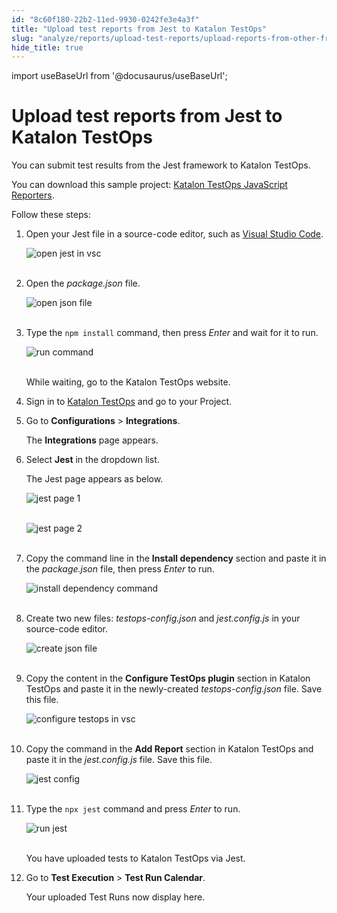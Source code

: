 ```yaml
---
id: "8c60f180-22b2-11ed-9930-0242fe3e4a3f"
title: "Upload test reports from Jest to Katalon TestOps"
slug: "analyze/reports/upload-test-reports/upload-reports-from-other-framework/upload-test-reports-from-jest-to-katalon-testops"
hide_title: true
---
```

import useBaseUrl from '@docusaurus/useBaseUrl';


# <a id="id" class="anchor_top_offset"/><a id="ariaid-title1" class="anchor_top_offset"/>Upload test reports from Jest to <span xmlns="http://www.w3.org/1999/xhtml" className="ph">Katalon TestOps</span> 

<p xmlns="http://www.w3.org/1999/xhtml" className="p">You can submit test results from the Jest framework to Katalon   TestOps.</p> 
<p xmlns="http://www.w3.org/1999/xhtml" className="p">You can download this sample project: <a className="xref j-external-link" href="https://github.com/katalon-studio/testops-report-js.git" target="_blank">Katalon     TestOps JavaScript Reporters</a>.</p> 
<p xmlns="http://www.w3.org/1999/xhtml" className="p">Follow these steps:</p> 
<ol xmlns="http://www.w3.org/1999/xhtml" className="ol"><li className="li">     <p className="p">Open your Jest file in a source-code editor, such as <a className="xref j-external-link" href="https://code.visualstudio.com" target="_blank">Visual Studio Code</a>.</p>     <p className="p">       <img className="image" src={useBaseUrl("https://github.com/katalon-studio/docs-images/raw/master/katalon-analytics/docs/kt-upload-test-jest/kt_vs_code_open_jest.png")} alt="open jest in vsc" /><br /><br />     </p>   </li><li className="li">     <p className="p">Open the <em className="ph i">package.json</em> file.</p>     <p className="p">       <img className="image" src={useBaseUrl("https://github.com/katalon-studio/docs-images/raw/master/katalon-analytics/docs/kt-upload-test-jest/kt_vs_code_open_package_json.png")} alt="open json file" /><br /><br />     </p>   </li><li className="li">     <p className="p">Type the <code className="ph codeph">npm install</code> command, then press       <em className="ph i">Enter</em> and wait for it to run.</p>     <p className="p">       <img className="image" src={useBaseUrl("https://github.com/katalon-studio/docs-images/raw/master/katalon-analytics/docs/kt-upload-test-jest/kt_vs_code_json_install.png")} alt="run command" /><br /><br />     </p>     <p className="p">While waiting, go to the Katalon TestOps website.</p>   </li><li className="li">     <p className="p">Sign in to <a className="xref j-external-link" href="https://testops.katalon.io/login" target="_blank">Katalon         TestOps</a> and go to your Project.</p>   </li><li className="li">     <p className="p">Go to <strong className="ph b">Configurations</strong> &gt;       <strong className="ph b">Integrations</strong>.</p>     <p className="p">The <strong className="ph b">Integrations</strong> page appears.</p>   </li><li className="li">     <p className="p">Select <strong className="ph b">Jest</strong> in the dropdown list.</p>     <p className="p">The Jest page appears as below.</p>     <p className="p">       <img className="image" src={useBaseUrl("https://github.com/katalon-studio/docs-images/raw/master/katalon-analytics/docs/kt-upload-test-jest/jest-page-1.png")} alt="jest page 1" /><br /><br />     </p>     <p className="p">       <img className="image" src={useBaseUrl("https://github.com/katalon-studio/docs-images/raw/master/katalon-analytics/docs/kt-upload-test-jest/jest-page-2.png")} alt="jest page 2" /><br /><br />     </p>   </li><li className="li">     <p className="p">Copy the command line in the <strong className="ph b">Install dependency</strong>       section and paste it in the <em className="ph i">package.json</em> file, then press       <em className="ph i">Enter</em> to run.</p>     <p className="p">       <img className="image" src={useBaseUrl("https://github.com/katalon-studio/docs-images/raw/master/katalon-analytics/docs/kt-upload-test-jest/kt_vs_code_paste_bash.png")} alt="install dependency command" /><br /><br />     </p>   </li><li className="li">     <p className="p">Create two new files: <em className="ph i">testops-config.json</em> and       <em className="ph i">jest.config.js</em> in your source-code editor.</p>     <p className="p">       <img className="image" src={useBaseUrl("https://github.com/katalon-studio/docs-images/raw/master/katalon-analytics/docs/kt-upload-test-jest/kt_create_file_json_js.png")} alt="create json file" /><br /><br />     </p>   </li><li className="li">     <p className="p">Copy the content in the <strong className="ph b">Configure TestOps         plugin</strong> section in Katalon TestOps and paste it in the       newly-created <em className="ph i">testops-config.json</em> file. Save this       file.</p>     <p className="p">       <img className="image" src={useBaseUrl("https://github.com/katalon-studio/docs-images/raw/master/katalon-analytics/docs/kt-upload-test-jest/kt_paste_testops_json.png")} alt="configure testops in vsc" /><br /><br />     </p>   </li><li className="li">     <p className="p">Copy the command in the <strong className="ph b">Add Report</strong> section in       Katalon TestOps and paste it in the <em className="ph i">jest.config.js</em> file.       Save this file.</p>     <p className="p">       <img className="image" src={useBaseUrl("https://github.com/katalon-studio/docs-images/raw/master/katalon-analytics/docs/kt-upload-test-jest/kt_paste_js_vs_code.png")} alt="jest config" /><br /><br />     </p>   </li><li className="li">     <p className="p">Type the <code className="ph codeph">npx jest</code> command and press <em className="ph i">Enter</em>       to run.</p>     <p className="p">       <img className="image" src={useBaseUrl("https://github.com/katalon-studio/docs-images/raw/master/katalon-analytics/docs/kt-upload-test-jest/kt_npx_jest.png")} alt="run jest" /><br /><br />     </p>     <p className="p">You have uploaded tests to Katalon TestOps via Jest.</p>   </li><li className="li">     <p className="p">Go to <strong className="ph b">Test Execution</strong> &gt; <strong className="ph b">Test Run         Calendar</strong>.</p>     <p className="p">Your uploaded Test Runs now display here.</p>   </li></ol> 
